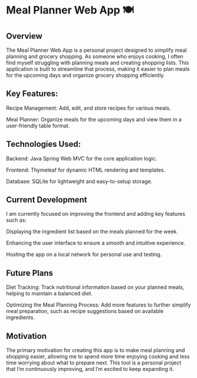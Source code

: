 # Meal Planner Web App 🍽️
## Overview
The Meal Planner Web App is a personal project designed to simplify meal planning and grocery shopping. As someone who enjoys cooking, I often find myself struggling with planning meals and creating shopping lists. This application is built to streamline that process, making it easier to plan meals for the upcoming days and organize grocery shopping efficiently.

## Key Features:
Recipe Management: Add, edit, and store recipes for various meals.

Meal Planner: Organize meals for the upcoming days and view them in a user-friendly table format.

## Technologies Used:
Backend: Java Spring Web MVC for the core application logic.

Frontend: Thymeleaf for dynamic HTML rendering and templates.

Database: SQLite for lightweight and easy-to-setup storage.

## Current Development
I am currently focused on improving the frontend and adding key features such as:

Displaying the ingredient list based on the meals planned for the week.

Enhancing the user interface to ensure a smooth and intuitive experience.

Hosting the app on a local network for personal use and testing.

## Future Plans
Diet Tracking: Track nutritional information based on your planned meals, helping to maintain a balanced diet.

Optimizing the Meal Planning Process: Add more features to further simplify meal preparation, such as recipe suggestions based on available ingredients.

## Motivation
The primary motivation for creating this app is to make meal planning and shopping easier, allowing me to spend more time enjoying cooking and less time worrying about what to prepare next. This tool is a personal project that I’m continuously improving, and I’m excited to keep expanding it.

